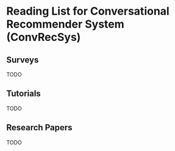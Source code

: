 # Reading List for Conversational Recommender System (ConvRecSys)



## Surveys

TODO



## Tutorials

TODO



## Research Papers

TODO